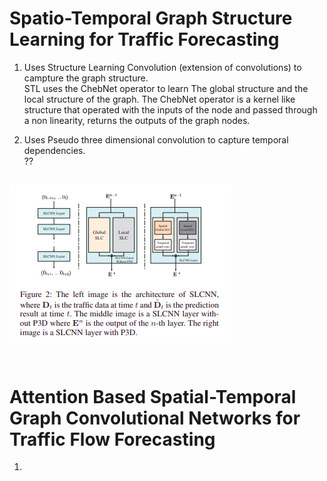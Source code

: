 # Spatio-Temporal Graph Structure Learning for Traffic Forecasting

 1. Uses Structure Learning Convolution (extension of convolutions) to campture the graph structure.<br>
 STL uses the ChebNet operator to learn The global structure and the local structure of the graph. 
 The ChebNet operator is a kernel like structure that operated with the inputs of the node and passed
 through a non linearity, returns the outputs of the graph nodes.
 
 2. Uses Pseudo three dimensional convolution to capture temporal dependencies.<br>
 ??
 
![arch img](Screenshot-20201130230528-355x253.png)<br>
<br>
 ---
 # Attention Based Spatial-Temporal Graph Convolutional Networks for Traffic Flow Forecasting
 
 1. 
